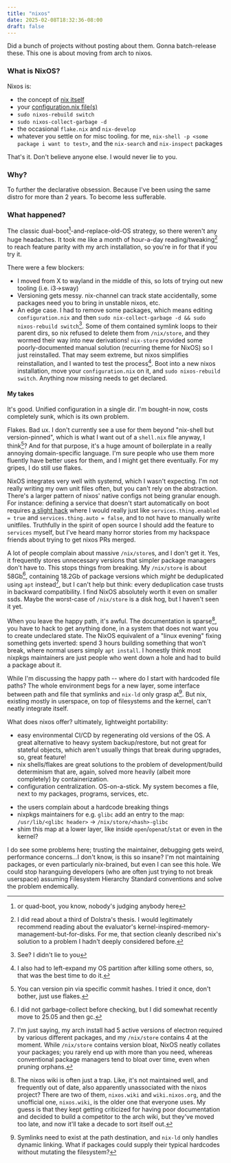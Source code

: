 ```yaml
---
title: "nixos"
date: 2025-02-08T18:32:36-08:00
draft: false
---
```



Did a bunch of projects without posting about them. Gonna batch-release these. This one is about moving from arch to nixos.


### What is NixOS?

Nixos is:
- the concept of [nix itself](https://web.archive.org/web/0/https://jonathanlorimer.dev/posts/nix-thesis.html)
- your [configuration.nix file(s)](https://github.com/graevy/nixos)
- `sudo nixos-rebuild switch`
- `sudo nixos-collect-garbage -d`
- the occasional `flake.nix` and `nix-develop`
- whatever you settle on for misc tooling. for me, `nix-shell -p <some package i want to test>`, and the `nix-search` and `nix-inspect` packages

That's it. Don't believe anyone else. I would never lie to you.


### Why?

To further the declarative obsession. Because I've been using the same distro for more than 2 years. To become less sufferable.


### What happened?

The classic dual-boot[^1]-and-replace-old-OS strategy, so there weren't any huge headaches. It took me like a month of hour-a-day reading/tweaking[^6] to reach feature parity with my arch installation, so you're in for that if you try it.

There were a few blockers:

- I moved from X to wayland in the middle of this, so lots of trying out new tooling (i.e. i3->sway)
- Versioning gets messy. nix-channel can track state accidentally, some packages need you to bring in unstable nixos, etc.
- An edge case. I had to remove some packages, which means editing `configuration.nix` and then `sudo nix-collect-garbage -d && sudo nixos-rebuild switch`[^4]. Some of them contained symlink loops to their parent dirs, so nix refused to delete them from `/nix/store`, and they wormed their way into new derivations! `nix-store` provided some poorly-documented manual solution (recurring theme for NixOS) so I just reinstalled. That may seem extreme, but nixos simplifies reinstallation, and I wanted to test the process[^8]. Boot into a new nixos installation, move your `configuration.nix` on it, and `sudo nixos-rebuild switch`. Anything now missing needs to get declared.


#### My takes

It's good. Unified configuration in a single dir. I'm bought-in now, costs completely sunk, which is its own problem.

Flakes. Bad ux. I don't currently see a use for them beyond "nix-shell but version-pinned", which is what I want out of a `shell.nix` file anyway, I think[^7]? And for that purpose, it's a huge amount of boilerplate in a really annoying domain-specific language. I'm sure people who use them more fluently have better uses for them, and I might get there eventually. For my gripes, I do still use flakes.

NixOS integrates very well with systemd, which I wasn't expecting. I'm not really writing my own unit files often, but you can't rely on the abstraction. There's a larger pattern of nixos' native configs not being granular enough. For instance: defining a service that doesn't start automatically on boot requires [a slight hack](https://github.com/graevy/nixos/blob/64d256aa0fe7b5005a7206c2fed2933c1f647754/configuration.nix#L271C1-L275C43) where I would really just like `services.thing.enabled = true` and `services.thing.auto = false`, and to not have to manually write unitfiles. Truthfully in the spirit of open source I should add the feature to `services` myself, but I've heard many horror stories from my hackspace friends about trying to get nixos PRs merged.

A lot of people complain about massive `/nix/store`s, and I don't get it. Yes, it frequently stores unnecessary versions that simpler package managers don't have to. This stops things from breaking. My `/nix/store` is about 58Gb[^2], containing 18.2Gb of package versions which *might* be deduplicated using `apt` instead[^3], but I can't help but think: every deduplication case trusts in backward compatibility. I find NixOS absolutely worth it even on smaller ssds. Maybe the worst-case of `/nix/store` is a disk hog, but I haven't seen it yet.

When you leave the happy path, it's awful. The documentation is sparse[^5], you have to hack to get anything done, in a system that does not want you to create undeclared state. The NixOS equivalent of a "linux evening" fixing something gets inverted: spend 3 hours building something that won't break, where normal users simply `apt install`. I honestly think most nixpkgs maintainers are just people who went down a hole and had to build a package about it.

While I'm discussing the happy path -- where do I start with hardcoded file paths? The whole environment begs for a new layer, some interface between path and file that symlinks and `nix-ld` only grasp at[^9]. But nix, existing mostly in userspace, on top of filesystems and the kernel, can't neatly integrate itself. 

What does nixos offer? ultimately, lightweight portability:
- easy environmental CI/CD by regenerating old versions of the OS. A great alternative to heavy system backup/restore, but not great for stateful objects, which aren't usually things that break during upgrades, so, great feature!
- nix shells/flakes are great solutions to the problem of development/build determinism that are, again, solved more heavily (albeit more completely) by containerization.
- configuration centralization. OS-on-a-stick. My system becomes a file, next to my packages, programs, services, etc.


[^1]: or quad-boot, you know, nobody's judging anybody here

[^2]: I did not garbage-collect before checking, but I did somewhat recently move to 25.05 and then gc.

[^3]: I'm just saying, my arch install had 5 active versions of electron required by various different packages, and my `/nix/store` contains 4 at the moment. While `/nix/store` contains version bloat, NixOS neatly collates your packages; you rarely end up with more than you need, whereas conventional package managers tend to bloat over time, even when pruning orphans.

[^4]: See? I didn't lie to you

[^5]: The nixos wiki is often just a trap. Like, it's not maintained well, and frequently out of date, also apparently unassociated with the nixos project? There are two of them, `nixos.wiki` and `wiki.nixos.org`, and the unofficial one, `nixos.wiki`, is the older one that everyone uses. My guess is that they kept getting criticized for having poor documentation and decided to build a competitor to the arch wiki, but they've moved too late, and now it'll take a decade to sort itself out.

[^6]: I did read about a third of Dolstra's thesis. I would legitimately recommend reading about the evaluator's kernel-inspired-memory-management-but-for-disks. For me, that section cleanly described nix's solution to a problem I hadn't deeply considered before. 

[^7]: You can version pin via specific commit hashes. I tried it once, don't bother, just use flakes.

[^8]: I also had to left-expand my OS partition after killing some others, so, that was the best time to do it.

[^9]: Symlinks need to exist at the path destination, and `nix-ld` only handles dynamic linking. What if packages could supply their typical hardcodes without mutating the filesystem?

- the users complain about a hardcode breaking things
- nixpkgs maintainers for e.g. `glibc` add an entry to the map: `/usr/lib/<glibc header>` -> `/nix/store/<hash>-glibc`
- shim this map at a lower layer, like inside `open`/`openat`/`stat` or even in the kernel?

I do see some problems here; trusting the maintainer, debugging gets weird, performance concerns...I don't know, is this so insane? I'm not maintaining packages, or even particularly nix-brained, but even I can see this hole. We could stop haranguing developers (who are often just trying to not break userspace) assuming Filesystem Hierarchy Standard conventions and solve the problem endemically.
